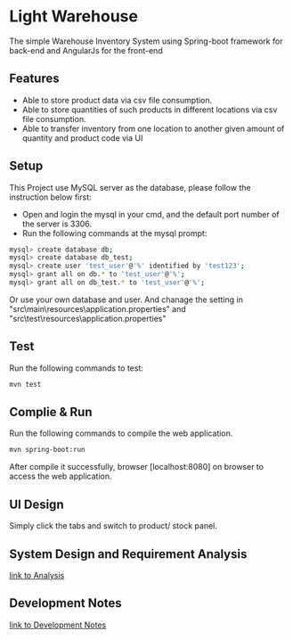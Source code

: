 # Light Warehouse

The simple Warehouse Inventory System using Spring-boot framework for back-end and AngularJs for the front-end

## Features

* Able to store product data via csv file consumption. 
* Able to store quantities of such products in different locations via csv file consumption. 
* Able to transfer inventory from one location to another given amount of quantity and product code via UI

## Setup
This Project use MySQL server as the database, please follow the instruction below first:

 - Open and login the mysql in your cmd, and the default port number of the server is 3306.
 - Run the following commands at the mysql prompt:

```sh
mysql> create database db;
mysql> create database db_test;
mysql> create user 'test_user'@'%' identified by 'test123'; 
mysql> grant all on db.* to 'test_user'@'%';
mysql> grant all on db_test.* to 'test_user'@'%'; 
```
Or use your own database and user. And chanage the setting in "src\main\resources\application.properties" and "src\test\resources\application.properties"

## Test
Run the following commands to test:
```sh
mvn test
```

## Complie & Run
Run the following commands to compile the web application.

```sh
mvn spring-boot:run
```
After compile it successfully, browser [localhost:8080] on browser to access the web application.

## UI Design
Simply click the tabs and switch to product/ stock panel.

## System Design and Requirement Analysis

[link to Analysis](https://docs.google.com/document/d/1OjGQ-cSAmY4GcJQYGsFCcUdXkuw6Ae0MDnQ10HItohM/edit?usp=sharing)

## Development Notes

[link to Development Notes](https://docs.google.com/document/d/1zSvQhru3gsgZ6Eu3doy-KdvCRkPKnuTo5pb4KNcdS_8/edit?usp=sharing)

